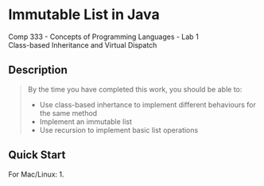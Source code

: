 # Immutable List in Java
Comp 333 - Concepts of Programming Languages - Lab 1   
Class-based Inheritance and Virtual Dispatch

## Description
> By the time you have completed this work, you should be able to:
>   * Use class-based inhertance to implement different behaviours for the 
>   same method
>   * Implement an immutable list
>   * Use recursion to implement basic list operations

## Quick Start
For Mac/Linux:
    1. 